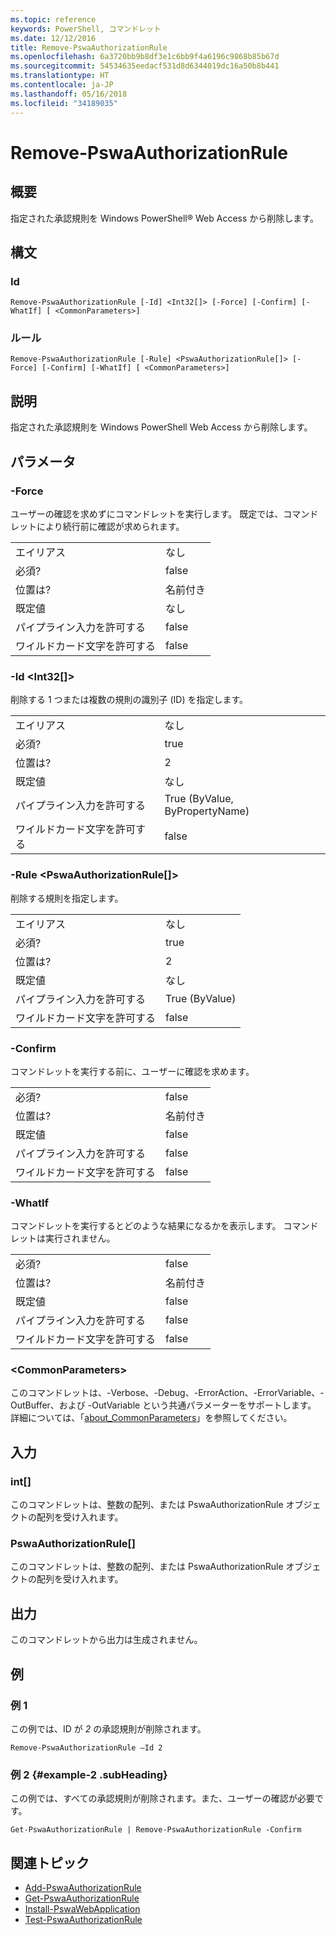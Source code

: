 ```yaml
---
ms.topic: reference
keywords: PowerShell, コマンドレット
ms.date: 12/12/2016
title: Remove-PswaAuthorizationRule
ms.openlocfilehash: 6a3720bb9b8df3e1c6bb9f4a6196c9868b85b67d
ms.sourcegitcommit: 54534635eedacf531d8d6344019dc16a50b8b441
ms.translationtype: HT
ms.contentlocale: ja-JP
ms.lasthandoff: 05/16/2018
ms.locfileid: "34189035"
---
```

# <a name="remove-pswaauthorizationrule"></a>Remove-PswaAuthorizationRule

## <a name="synopsis"></a>概要

指定された承認規則を Windows PowerShell® Web Access から削除します。

## <a name="syntax"></a>構文

### <a name="id"></a>Id
```
Remove-PswaAuthorizationRule [-Id] <Int32[]> [-Force] [-Confirm] [-WhatIf] [ <CommonParameters>]
```

### <a name="rule"></a>ルール
```
Remove-PswaAuthorizationRule [-Rule] <PswaAuthorizationRule[]> [-Force] [-Confirm] [-WhatIf] [ <CommonParameters>]
```

## <a name="description"></a>説明

指定された承認規則を Windows PowerShell Web Access から削除します。

## <a name="parameters"></a>パラメータ

### <a name="-force"></a>-Force

ユーザーの確認を求めずにコマンドレットを実行します。 既定では、コマンドレットにより続行前に確認が求められます。

|||
|-|-|
| エイリアス                              | なし                                 |
| 必須?                            | false                                |
| 位置は?                            | 名前付き                                |
| 既定値                        | なし                                 |
| パイプライン入力を許可する               | false                                |
| ワイルドカード文字を許可する          | false                                |

### <a name="-id-ltint32gt"></a>-Id &lt;Int32\[\]&gt;

削除する 1 つまたは複数の規則の識別子 (ID) を指定します。

|||
|-|-|
| エイリアス                              | なし                                 |
| 必須?                            | true                                 |
| 位置は?                            | 2                                    |
| 既定値                        | なし                                 |
| パイプライン入力を許可する               | True (ByValue, ByPropertyName)       |
| ワイルドカード文字を許可する          | false                                |

### <a name="-rule-ltpswaauthorizationrulegt"></a>-Rule &lt;PswaAuthorizationRule\[\]&gt;

削除する規則を指定します。

|||
|-|-|
| エイリアス                              | なし                                 |
| 必須?                            | true                                 |
| 位置は?                            | 2                                    |
| 既定値                        | なし                                 |
| パイプライン入力を許可する               | True (ByValue)                       |
| ワイルドカード文字を許可する          | false                                |

### <a name="-confirm"></a>-Confirm

コマンドレットを実行する前に、ユーザーに確認を求めます。

|||
|-|-|
| 必須?                            | false                                |
| 位置は?                            | 名前付き                                |
| 既定値                        | false                                |
| パイプライン入力を許可する               | false                                |
| ワイルドカード文字を許可する          | false                                |

### <a name="-whatif"></a>-WhatIf

コマンドレットを実行するとどのような結果になるかを表示します。 コマンドレットは実行されません。

|||
|-|-|
| 必須?                            | false                                |
| 位置は?                            | 名前付き                                |
| 既定値                        | false                                |
| パイプライン入力を許可する               | false                                |
| ワイルドカード文字を許可する          | false                                |

### <a name="ltcommonparametersgt"></a>&lt;CommonParameters&gt;

このコマンドレットは、-Verbose、-Debug、-ErrorAction、-ErrorVariable、-OutBuffer、および -OutVariable という共通パラメーターをサポートします。
詳細については、「[about_CommonParameters](http://go.microsoft.com/fwlink/p/?LinkID=113216)」を参照してください。

## <a name="inputs"></a>入力

### <a name="int"></a>int\[\]

このコマンドレットは、整数の配列、または PswaAuthorizationRule オブジェクトの配列を受け入れます。

### <a name="pswaauthorizationrule"></a>PswaAuthorizationRule\[\]

このコマンドレットは、整数の配列、または PswaAuthorizationRule オブジェクトの配列を受け入れます。

## <a name="outputs"></a>出力

このコマンドレットから出力は生成されません。

## <a name="examples"></a>例

### <a name="example-1"></a>例 1

この例では、ID が *2* の承認規則が削除されます。

```
Remove-PswaAuthorizationRule –Id 2
```

### <a name="example-2-example-2-subheading"></a>例 2 {#example-2 .subHeading}

この例では、すべての承認規則が削除されます。また、ユーザーの確認が必要です。

```
Get-PswaAuthorizationRule | Remove-PswaAuthorizationRule -Confirm
```

## <a name="related-topics"></a>関連トピック

- [Add-PswaAuthorizationRule](add-pswaauthorizationrule.md)
- [Get-PswaAuthorizationRule](get-pswaauthorizationrule.md)
- [Install-PswaWebApplication](install-pswawebapplication.md)
- [Test-PswaAuthorizationRule](test-pswaauthorizationrule.md)